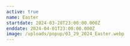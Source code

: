 ```yaml
---
active: true
name: Easter
startdate: 2024-03-28T23:00:00.000Z
enddate: 2024-04-01T23:00:00.000Z
image: /uploads/popup/03_29_2024_Easter.webp
---
```


